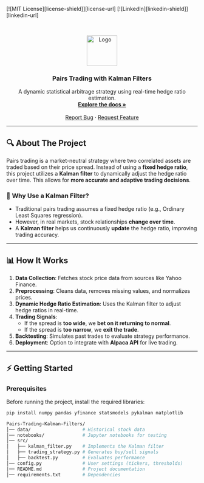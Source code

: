 <!-- PROJECT SHIELD -->
[![MIT License][license-shield]][license-url]
[![LinkedIn][linkedin-shield]][linkedin-url]

<!-- PROJECT LOGO -->
<br />
<p align="center">
  <a href="https://github.com/yourusername/Pairs-Trading-Kalman-Filters">
    <img src="https://github.com/othneildrew/Best-README-Template/blob/master/images/logo.png" alt="Logo" width="80" height="80">
  </a>
  <h3 align="center">Pairs Trading with Kalman Filters</h3>
  <p align="center">
    A dynamic statistical arbitrage strategy using real-time hedge ratio estimation.
    <br />
    <a href="https://github.com/yourusername/Pairs-Trading-Kalman-Filters"><strong>Explore the docs »</strong></a>
    <br />
    <br />
    <a href="https://github.com/yourusername/Pairs-Trading-Kalman-Filters/issues">Report Bug</a>
    ·
    <a href="https://github.com/yourusername/Pairs-Trading-Kalman-Filters/issues">Request Feature</a>
  </p>
</p>

---

## 🔍 About The Project

Pairs trading is a market-neutral strategy where two correlated assets are traded based on their price spread. Instead of using a **fixed hedge ratio**, this project utilizes a **Kalman filter** to dynamically adjust the hedge ratio over time. This allows for **more accurate and adaptive trading decisions**.

### 🚀 **Why Use a Kalman Filter?**
- Traditional pairs trading assumes a fixed hedge ratio (e.g., Ordinary Least Squares regression).
- However, in real markets, stock relationships **change over time**.
- A **Kalman filter** helps us continuously **update** the hedge ratio, improving trading accuracy.

---

## 📊 **How It Works**
1. **Data Collection**: Fetches stock price data from sources like Yahoo Finance.
2. **Preprocessing**: Cleans data, removes missing values, and normalizes prices.
3. **Dynamic Hedge Ratio Estimation**: Uses the Kalman filter to adjust hedge ratios in real-time.
4. **Trading Signals**:
   - If the spread is **too wide**, we **bet on it returning to normal**.
   - If the spread is **too narrow**, we **exit the trade**.
5. **Backtesting**: Simulates past trades to evaluate strategy performance.
6. **Deployment**: Option to integrate with **Alpaca API** for live trading.

---

## ⚡ **Getting Started**
### **Prerequisites**
Before running the project, install the required libraries:
```bash
pip install numpy pandas yfinance statsmodels pykalman matplotlib

Pairs-Trading-Kalman-Filters/
│── data/                   # Historical stock data
│── notebooks/              # Jupyter notebooks for testing
│── src/
│   ├── kalman_filter.py    # Implements the Kalman filter
│   ├── trading_strategy.py # Generates buy/sell signals
│   ├── backtest.py         # Evaluates performance
│── config.py               # User settings (tickers, thresholds)
│── README.md               # Project documentation
│── requirements.txt        # Dependencies

